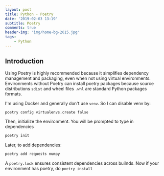 ```yaml
---
layout: post
title: Python - Poetry
date: '2019-02-03 13:19'
subtitle: Poetry
comments: true
header-img: "img/home-bg-2015.jpg"
tags:
    - Python
---
```


## Introduction

Using Poetry is highly recommended because it simplifies dependency management and packaging, even when not using virtual environments. Environments without Poetry can install poetry packages because source distributions `sdist` and wheel files `.whl` are standard Python packages formats.

I'm using Docker and generally don't use `venv`. So I can disable venv by:

```python
poetry config virtualenvs.create false
```

Then, initialize the environment. You will be prompted to type in dependencies

```python
poetry init
```

Later, to add dependencies:

```python
poetry add requests numpy
```

A `poetry.lock` ensures consistent dependencies across builnds. Now if your environment has poetry, do `poetry install`